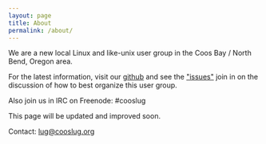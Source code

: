 ```yaml
---
layout: page
title: About
permalink: /about/
---
```


We are a new local Linux and like-unix user group in the Coos Bay / North Bend, Oregon area.

For the latest information, visit our [github](https://github.com/cooslug) and see the ["issues"](https://github.com/cooslug/cooslug.github.io/issues) join in on the discussion of how to best organize this user group.

Also join us in IRC on Freenode: #cooslug

This page will be updated and improved soon.

Contact: lug@cooslug.org
